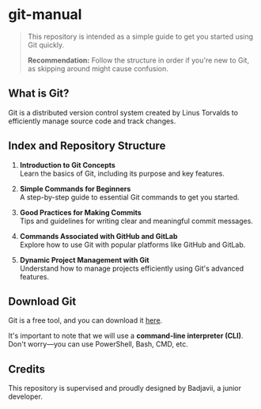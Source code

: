 # git-manual

> This repository is intended as a simple guide to get you started using Git quickly.  
>  
> **Recommendation:** Follow the structure in order if you're new to Git, as skipping around might cause confusion.

## What is Git?

Git is a distributed version control system created by Linus Torvalds to efficiently manage source code and track changes.

## Index and Repository Structure

1. **Introduction to Git Concepts**  
    Learn the basics of Git, including its purpose and key features.

2. **Simple Commands for Beginners**  
    A step-by-step guide to essential Git commands to get you started.

3. **Good Practices for Making Commits**  
    Tips and guidelines for writing clear and meaningful commit messages.

4. **Commands Associated with GitHub and GitLab**  
    Explore how to use Git with popular platforms like GitHub and GitLab.

5. **Dynamic Project Management with Git**  
    Understand how to manage projects efficiently using Git's advanced features.

## Download Git

Git is a free tool, and you can download it [here](https://git-scm.com/downloads).

It's important to note that we will use a **command-line interpreter (CLI)**. Don't worry—you can use PowerShell, Bash, CMD, etc.

## Credits

This repository is supervised and proudly designed by Badjavii, a junior developer.